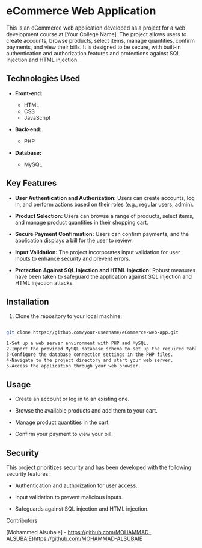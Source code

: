 # eCommerce Web Application

This is an eCommerce web application developed as a project for a web development course at [Your College Name]. The project allows users to create accounts, browse products, select items, manage quantities, confirm payments, and view their bills. It is designed to be secure, with built-in authentication and authorization features and protections against SQL injection and HTML injection.

## Technologies Used

- **Front-end:**
  - HTML
  - CSS
  - JavaScript

- **Back-end:**
  - PHP

- **Database:**
  - MySQL

## Key Features

- **User Authentication and Authorization:** Users can create accounts, log in, and perform actions based on their roles (e.g., regular users, admin).

- **Product Selection:** Users can browse a range of products, select items, and manage product quantities in their shopping cart.

- **Secure Payment Confirmation:** Users can confirm payments, and the application displays a bill for the user to review.

- **Input Validation:** The project incorporates input validation for user inputs to enhance security and prevent errors.

- **Protection Against SQL Injection and HTML Injection:** Robust measures have been taken to safeguard the application against SQL injection and HTML injection attacks.

## Installation

1. Clone the repository to your local machine:

```bash

git clone https://github.com/your-username/eCommerce-web-app.git

1-Set up a web server environment with PHP and MySQL.
2-Import the provided MySQL database schema to set up the required tables.
3-Configure the database connection settings in the PHP files.
4-Navigate to the project directory and start your web server.
5-Access the application through your web browser.
````
## Usage
- Create an account or log in to an existing one.

- Browse the available products and add them to your cart.

- Manage product quantities in the cart.

- Confirm your payment to view your bill.

## Security

This project prioritizes security and has been developed with the following security features:

- Authentication and authorization for user access.

- Input validation to prevent malicious inputs.

- Safeguards against SQL injection and HTML injection.



Contributors

[Mohammed Alsubaie] - https://github.com/MOHAMMAD-ALSUBAIE)https://github.com/MOHAMMAD-ALSUBAIE

